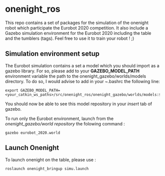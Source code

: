 # onenight_ros

This repo contains a set of packages for the simulation of the onenight robot which participate the Eurobot 2020 competition.
It also include a Gazebo simulation environment for the Eurobot 2020 including the table and the tumblers (tags). Feel free to use it to train your robot ! ;)


## Simulation environment setup

The Eurobot simulation contains a set a model which you should import as a gazebo library.
For so, please add to your **GAZEBO_MODEL_PATH** environment variable the path to the onenight_gazebo/worlds/models directory.
To do so, I would advise to add in your ~.bashrc the following line: 
```
export GAZEBO_MODEL_PATH=<your_catkin_ws_paths>/src/onenight_ros/onenight_gazebo/worlds/models:$GAZEBO_MODEL_PATH
```
You should now be able to see this model repository in your *insert*  tab of gazebo.

To run only the Eurobot environment, launch from the *onenight_gazebo/world repository* the folowing command :
```
gazebo eurobot_2020.world
```

## Launch Onenight

To launch onenight on the table, please use :
```
roslaunch onenight_bringup simu.launch
```
